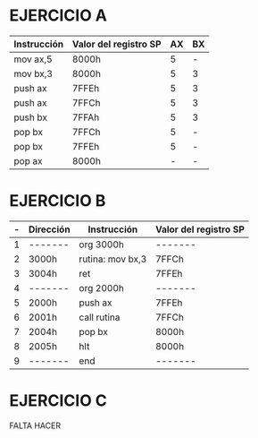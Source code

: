 # EJERCICIO A

| Instrucción | Valor del registro SP  | AX | BX |
|-------------|------------------------|----|----|
| mov ax,5    | 8000h                  | 5  | -  |
| mov bx,3    | 8000h                  | 5  | 3  |
| push ax     | 7FFEh                  | 5  | 3  |
| push ax     | 7FFCh                  | 5  | 3  |
| push bx     | 7FFAh                  | 5  | 3  |
| pop bx      | 7FFCh                  | 5  | -  |
| pop bx      | 7FFEh                  | 5  | -  |
| pop ax      | 8000h                  | -  | -  |


# EJERCICIO B

| -  | Dirección | Instrucción       | Valor del registro SP  |
|----|-----------|-------------------|------------------------|
| 1  |  -------  | org 3000h         |        -------         |
| 2  | 3000h     | rutina: mov bx,3  |         7FFCh          |
| 3  | 3004h     | ret               |         7FFEh          |
| 4  |  -------  | org 2000h         |        -------         |
| 5  | 2000h     | push ax           |         7FFEh          |
| 6  | 2001h     | call rutina       |         7FFCh          |
| 7  | 2004h     | pop bx            |         8000h          |
| 8  | 2005h     | hlt               |         8000h          |
| 9  |  -------  | end               |        -------         |

 
# EJERCICIO C

FALTA HACER
